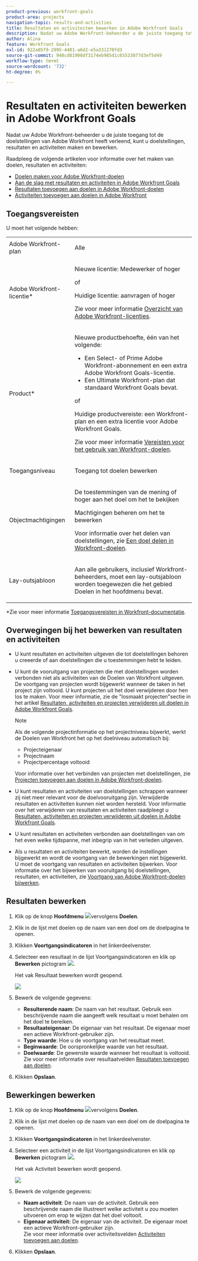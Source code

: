 ```yaml
---
product-previous: workfront-goals
product-area: projects
navigation-topic: results-and-activities
title: Resultaten en activiteiten bewerken in Adobe Workfront Goals
description: Nadat uw Adobe Workfront-beheerder u de juiste toegang tot de doelstellingen van Adobe Workfront heeft verleend, kunt u doelstellingen, resultaten en activiteiten maken en bewerken.
author: Alina
feature: Workfront Goals
exl-id: 922a05f9-2995-4401-a6d2-e5a331270fd3
source-git-commit: 948cd81908df3174eb985d1c65533077d3ef5d49
workflow-type: tm+mt
source-wordcount: '732'
ht-degree: 0%

---
```


# Resultaten en activiteiten bewerken in Adobe Workfront Goals

Nadat uw Adobe Workfront-beheerder u de juiste toegang tot de doelstellingen van Adobe Workfront heeft verleend, kunt u doelstellingen, resultaten en activiteiten maken en bewerken.

Raadpleeg de volgende artikelen voor informatie over het maken van doelen, resultaten en activiteiten:

* [Doelen maken voor Adobe Workfront-doelen](../../workfront-goals/goal-management/create-goals.md)
* [Aan de slag met resultaten en activiteiten in Adobe Workfront Goals](../../workfront-goals/results-and-activities/get-started-with-results-and-activities.md)
* [Resultaten toevoegen aan doelen in Adobe Workfront-doelen](../../workfront-goals/results-and-activities/add-results-to-goals.md)
* [Activiteiten toevoegen aan doelen in Adobe Workfront](../../workfront-goals/results-and-activities/add-activities-to-goals.md)

## Toegangsvereisten

U moet het volgende hebben:

<table style="table-layout:auto">
<col>
</col>
<col>
</col>
<tbody>
 <tr>
 <td role="rowheader">Adobe Workfront-plan</td>
 <td>
 <p>Alle</p>

</td>
 </tr>
 <tr>
 <td role="rowheader">Adobe Workfront-licentie*</td>
 <td>
 <p>Nieuwe licentie: Medewerker of hoger</p>
 of
 <p>Huidige licentie: aanvragen of hoger</p> <p>Zie voor meer informatie <a href="../../administration-and-setup/add-users/access-levels-and-object-permissions/wf-licenses.md" class="MCXref xref">Overzicht van Adobe Workfront-licenties</a>.</p> </td>
 </tr>
 <tr>
 <td role="rowheader">Product*</td>
 <td>
 <p> Nieuwe productbehoefte, één van het volgende: </p>
<ul>
<li>Een Select- of Prime Adobe Workfront-abonnement en een extra Adobe Workfront Goals-licentie.</li>
<li>Een Ultimate Workfront-plan dat standaard Workfront Goals bevat. </li></ul>
 <p>of</p>
 <p>Huidige productvereiste: een Workfront-plan en een extra licentie voor Adobe Workfront Goals. </p> <p>Zie voor meer informatie <a href="../../workfront-goals/goal-management/access-needed-for-wf-goals.md" class="MCXref xref">Vereisten voor het gebruik van Workfront-doelen</a>. </p> </td>
 </tr>
 <tr>
 <td role="rowheader"><p>Toegangsniveau</p></td>
 <td> <p>Toegang tot doelen bewerken</p> </td>
 </tr>
 <tr data-mc-conditions="">
 <td role="rowheader">Objectmachtigingen</td>
 <td>
  <div>
  <p>De toestemmingen van de mening of hoger aan het doel om het te bekijken</p>
  <p>Machtigingen beheren om het te bewerken</p>
  <p>Voor informatie over het delen van doelstellingen, zie <a href="../../workfront-goals/workfront-goals-settings/share-a-goal.md" class="MCXref xref">Een doel delen in Workfront-doelen</a>. </p>
  </div> </td>
 </tr>
 <tr>
   <td role="rowheader"><p>Lay-outsjabloon</p></td>
   <td> <p>Aan alle gebruikers, inclusief Workfront-beheerders, moet een lay-outsjabloon worden toegewezen die het gebied Doelen in het hoofdmenu bevat. </p>  
</td>
  </tr>
</tbody>
</table>

*Zie voor meer informatie [Toegangsvereisten in Workfront-documentatie](/help/quicksilver/administration-and-setup/add-users/access-levels-and-object-permissions/access-level-requirements-in-documentation.md).

## Overwegingen bij het bewerken van resultaten en activiteiten

<!--
According to Vazgen, access levels will add more considerations.)
-->

* U kunt resultaten en activiteiten uitgeven die tot doelstellingen behoren u creeerde of aan doelstellingen die u toestemmingen hebt te leiden.
* U kunt de vooruitgang van projecten die met doelstellingen worden verbonden niet als activiteiten van de Doelen van Workfront uitgeven. De voortgang van projecten wordt bijgewerkt wanneer de taken in het project zijn voltooid. U kunt projecten uit het doel verwijderen door hen los te maken. Voor meer informatie, zie de &quot;losmaakt projecten&quot;sectie in het artikel [Resultaten, activiteiten en projecten verwijderen uit doelen in Adobe Workfront Goals](../../workfront-goals/results-and-activities/remove-results-activities-from-goals.md).

  >[!NOTE]
  >
  >Als de volgende projectinformatie op het projectniveau bijwerkt, werkt de Doelen van Workfront het op het doelniveau automatisch bij:
  >
  >   
  >   
  >   * Projecteigenaar
  >   * Projectnaam
  >   * Projectpercentage voltooid
  >   
  >   
  >Voor informatie over het verbinden van projecten met doelstellingen, zie [Projecten toevoegen aan doelen in Adobe Workfront-doelen](../../workfront-goals/results-and-activities/connect-projects-to-goals-overview.md).

* U kunt resultaten en activiteiten van doelstellingen schrappen wanneer zij niet meer relevant voor de doelvooruitgang zijn. Verwijderde resultaten en activiteiten kunnen niet worden hersteld. Voor informatie over het verwijderen van resultaten en activiteiten raadpleegt u [Resultaten, activiteiten en projecten verwijderen uit doelen in Adobe Workfront Goals](../../workfront-goals/results-and-activities/remove-results-activities-from-goals.md).
* U kunt resultaten en activiteiten verbonden aan doelstellingen van om het even welke tijdspanne, met inbegrip van in het verleden uitgeven.
* Als u resultaten en activiteiten bewerkt, worden de instellingen bijgewerkt en wordt de voortgang van de bewerkingen niet bijgewerkt. U moet de voortgang van resultaten en activiteiten bijwerken. Voor informatie over het bijwerken van vooruitgang bij doelstellingen, resultaten, en activiteiten, zie [Voortgang van Adobe Workfront-doelen bijwerken](../../workfront-goals/goal-review-and-workfront-goals-sections/check-in-goals.md).

## Resultaten bewerken

<!--
Editing results differs depending on which environment you use.

### Edit results in the Production environment

1. Go to the goal for which you want to edit a result and click the goal name to open the **Goal Details** panel.
1. Click **Results**.
1. Click the **gear icon** ![](assets/settings-gear-icon.png) to the right of the result you want to edit.

   ![](assets/results-gear-icon-options-350x85.png)

1. Click **Edit** to edit the following information:

   | Field |Description|
   |---|---|
   | Name |The name of the result. |
   | Owner |The owner of result.  |
   | Value |How you measure the progress of the result. |
   | Initial |The original value of the result. |
   | Target |The desired value when the result is completed. |

1. Click **Save**.
-->


1. Klik op de knop **Hoofdmenu** ![](assets/main-menu-icon.png)vervolgens **Doelen**.
1. Klik in de lijst met doelen op de naam van een doel om de doelpagina te openen.
1. Klikken **Voortgangsindicatoren** in het linkerdeelvenster.
1. Selecteer een resultaat in de lijst Voortgangsindicatoren en klik op **Bewerken** pictogram ![](assets/edit-icon.png).

   Het vak Resultaat bewerken wordt geopend.

   ![](assets/edit-result-box-unshimmed.png)

1. Bewerk de volgende gegevens:
   * **Resulterende naam**: De naam van het resultaat. Gebruik een beschrijvende naam die aangeeft welk resultaat u moet behalen om het doel te bereiken.
   * **Resultaateigenaar**: De eigenaar van het resultaat. De eigenaar moet een actieve Workfront-gebruiker zijn.
   * **Type waarde**: Hoe u de voortgang van het resultaat meet.
   * **Beginwaarde**: De oorspronkelijke waarde van het resultaat.
   * **Doelwaarde**: De gewenste waarde wanneer het resultaat is voltooid.
Zie voor meer informatie over resultaatvelden [Resultaten toevoegen aan doelen](../results-and-activities/add-results-to-goals.md).
1. Klikken **Opslaan**.

## Bewerkingen bewerken

<!--
Editing activities differs depending on which environment you use.

### Edit activities in the Production environment

>[!TIP]
>
>You cannot edit the Activity Type after you saved an activity on a goal.

1. Go to the goal for which you want to edit an activity and click the goal name to open the **Goal Details** panel.
1. Click **Activities**.
1. Click the **gear icon** ![](assets/settings-gear-icon.png) to the right of the activity you want to edit .

   ![](assets/activities-gear-icon-options-350x84.png)

1. Click **Edit** to edit the following information:

   | Field |Description |
   |---|---|
   | Name |The name of the activity. |
   | Owner |The owner of activity.  |

1. Click **Save**.
-->

1. Klik op de knop **Hoofdmenu** ![](assets/main-menu-icon.png)vervolgens **Doelen**.
1. Klik in de lijst met doelen op de naam van een doel om de doelpagina te openen.
1. Klikken **Voortgangsindicatoren** in het linkerdeelvenster.
1. Selecteer een activiteit in de lijst Voortgangsindicatoren en klik op **Bewerken** pictogram ![](assets/edit-icon.png).

   Het vak Activiteit bewerken wordt geopend.

   ![](assets/edit-activity-box-unshimmed.png)

1. Bewerk de volgende gegevens:
   * **Naam activiteit**: De naam van de activiteit. Gebruik een beschrijvende naam die illustreert welke activiteit u zou moeten uitvoeren om erop te wijzen dat het doel voltooit.
   * **Eigenaar activiteit:** De eigenaar van de activiteit. De eigenaar moet een actieve Workfront-gebruiker zijn.\
     Zie voor meer informatie over activiteitsvelden [Activiteiten toevoegen aan doelen](../results-and-activities/add-activities-to-goals.md).
1. Klikken **Opslaan**.


